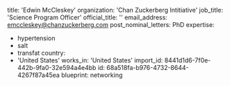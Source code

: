 title: 'Edwin McCleskey'
organization: 'Chan Zuckerberg Intitiative'
job_title: 'Science Program Officer'
official_title: ''
email_address: emccleskey@chanzuckerberg.com
post_nominal_letters: PhD
expertise:
  - hypertension
  - salt
  - transfat
country:
  - 'United States'
works_in: 'United States'
import_id: 8441d1d6-7f0e-442b-9fa0-32e594a4e4bb
id: 68a518fa-b976-4732-8644-4267f87a45ea
blueprint: networking
